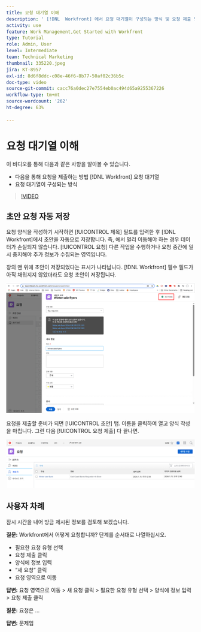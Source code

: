 ```yaml
---
title: 요청 대기열 이해
description: ' [!DNL  Workfront] 에서 요청 대기열이 구성되는 방식 및 요청 제출 방법에 대해 알아봅니다.'
activity: use
feature: Work Management,Get Started with Workfront
type: Tutorial
role: Admin, User
level: Intermediate
team: Technical Marketing
thumbnail: 335220.jpeg
jira: KT-8957
exl-id: 8d6f8ddc-c08e-46f6-8b77-50af02c36b5c
doc-type: video
source-git-commit: cacc76a0dec27e7554eb0ac494d65a9255367226
workflow-type: tm+mt
source-wordcount: '262'
ht-degree: 63%

---
```


# 요청 대기열 이해

이 비디오를 통해 다음과 같은 사항을 알아볼 수 있습니다.

* 다음을 통해 요청을 제출하는 방법 [!DNL  Workfront] 요청 대기열
* 요청 대기열이 구성되는 방식

>[!VIDEO](https://video.tv.adobe.com/v/335220/?quality=12&learn=on)

## 초안 요청 자동 저장

요청 양식을 작성하기 시작하면 [!UICONTROL 제목] 필드를 입력한 후 [!DNL Workfront]에서 초안을 자동으로 저장합니다. 즉, 에서 멀리 이동해야 하는 경우 데이터가 손실되지 않습니다. [!UICONTROL 요청] 다른 작업을 수행하거나 요청 중간에 일시 중지해야 추가 정보가 수집되는 영역입니다.

창의 맨 위에 초안이 저장되었다는 표시가 나타납니다. [!DNL Workfront] 필수 필드가 아직 채워지지 않았더라도 요청 초안이 저장됩니다.

![요청 초안의 생성 이미지](assets/queue-mgt-make-a-request-draft-1.png)

요청을 제출할 준비가 되면 [!UICONTROL 초안] 탭. 이름을 클릭하여 열고 양식 작성을 마칩니다. 그런 다음 [!UICONTROL 요청 제출] 다 끝나면.

![요청 초안의 회수 이미지](assets/queue-mgt-make-a-request-draft-2.png)

## 사용자 차례

잠시 시간을 내어 방금 제시된 정보를 검토해 보겠습니다.

**질문:** Workfront에서 어떻게 요청합니까? 단계를 순서대로 나열하십시오.

* 필요한 요청 유형 선택
* 요청 제출 클릭
* 양식에 정보 입력
* “새 요청” 클릭
* 요청 영역으로 이동


**답변:** 요청 영역으로 이동 > 새 요청 클릭 > 필요한 요청 유형 선택 > 양식에 정보 입력 > 요청 제출 클릭

**질문:** 요청은 ...

**답변:** 문제임

<!---
You can also access request drafts from the [!UICONTROL Select a Request Type] menu at the top of the window. Select an option from the [!UICONTROL Recent Drafts] section, or start a new request by picking a queue from the [!UICONTROL New Requests] section. Fill everything out like normal, then submit the request.

<!---
image
--->

<!---
Let's take a minute to review the information you were just presented.

How do you make a request in Workfront? List the steps in order.
Choose the request type you need to make
Click Submit request
Fill out the information on the form
Click "New Request"
Navigate to the request area

Answer: Navigate to the request area>Click New Request>Choose the request type you need to make>Fill out the information on the form>Click Submit request

A request is really an......

Answer: Issue
--->
